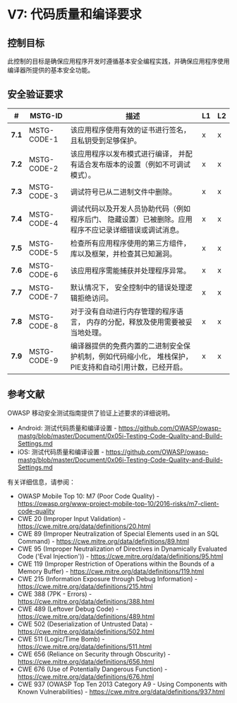 # V7: 代码质量和编译要求

## 控制目标

此控制的目标是确保应用程序开发时遵循基本安全编程实践，并确保应用程序使用编译器所提供的基本安全功能。

## 安全验证要求

| # | MSTG-ID | 描述 | L1 | L2 |
| -- | ---------- | ---------------------- | - | - |
| **7.1** | MSTG-CODE-1 | 该应用程序使用有效的证书进行签名， 且私钥受到足够保护。 | x | x |
| **7.2** | MSTG-CODE-2 | 该应用程序以发布模式进行编译， 并配有适合发布版本的设置（例如不可调试模式）。 | x | x |
| **7.3** | MSTG-CODE-3 | 调试符号已从二进制文件中删除。 | x | x |
| **7.4** | MSTG-CODE-4 | 调试代码以及开发人员协助代码（例如程序后门、 隐藏设置）已被删除。应用程序不应记录详细错误或调试消息。 | x | x |
| **7.5** | MSTG-CODE-5 | 检查所有应用程序使用的第三方组件， 库以及框架，并检查其已知漏洞。| x | x |
| **7.6** | MSTG-CODE-6 | 该应用程序需能捕获并处理程序异常。 | x | x |
| **7.7** | MSTG-CODE-7 | 默认情况下， 安全控制中的错误处理逻辑拒绝访问。 | x | x |
| **7.8** | MSTG-CODE-8 | 对于没有自动进行内存管理的程序语言， 内存的分配，释放及使用需要被妥当地处理。 | x | x |
| **7.9** | MSTG-CODE-9 | 编译器提供的免费内置的二进制安全保护机制，例如代码缩小化， 堆栈保护，PIE支持和自动引用计数，已经开启。 | x | x |

## 参考文献

OWASP 移动安全测试指南提供了验证上述要求的详细说明。

- Android: 测试代码质量和编译设置 - <https://github.com/OWASP/owasp-mastg/blob/master/Document/0x05i-Testing-Code-Quality-and-Build-Settings.md>
- iOS: 测试代码质量和编译设置 - <https://github.com/OWASP/owasp-mastg/blob/master/Document/0x06i-Testing-Code-Quality-and-Build-Settings.md>

有关详细信息，请参阅：

- OWASP Mobile Top 10: M7 (Poor Code Quality) - <https://owasp.org/www-project-mobile-top-10/2016-risks/m7-client-code-quality>
- CWE 20 (Improper Input Validation) - <https://cwe.mitre.org/data/definitions/20.html>
- CWE 89 (Improper Neutralization of Special Elements used in an SQL Command) - <https://cwe.mitre.org/data/definitions/89.html>
- CWE 95 (Improper Neutralization of Directives in Dynamically Evaluated Code ('Eval Injection')) - <https://cwe.mitre.org/data/definitions/95.html>
- CWE 119 (Improper Restriction of Operations within the Bounds of a Memory Buffer) - <https://cwe.mitre.org/data/definitions/119.html>
- CWE 215 (Information Exposure through Debug Information) - <https://cwe.mitre.org/data/definitions/215.html>
- CWE 388 (7PK - Errors) - <https://cwe.mitre.org/data/definitions/388.html>
- CWE 489 (Leftover Debug Code) - <https://cwe.mitre.org/data/definitions/489.html>
- CWE 502 (Deserialization of Untrusted Data) - <https://cwe.mitre.org/data/definitions/502.html>
- CWE 511 (Logic/Time Bomb) - <https://cwe.mitre.org/data/definitions/511.html>
- CWE 656 (Reliance on Security through Obscurity) - <https://cwe.mitre.org/data/definitions/656.html>
- CWE 676 (Use of Potentially Dangerous Function)  - <https://cwe.mitre.org/data/definitions/676.html>
- CWE 937 (OWASP Top Ten 2013 Category A9 - Using Components with Known Vulnerabilities) - <https://cwe.mitre.org/data/definitions/937.html>
